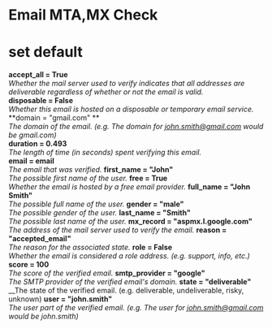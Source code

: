 # Email MTA,MX Check


# set default
**accept_all = True**   
_Whether the mail server used to verify indicates that all addresses are deliverable regardless of whether or not the email is valid._  
**disposable = False**    
_Whether this email is hosted on a disposable or temporary email service._  
**domain = "gmail.com" **  
_The domain of the email. (e.g. The domain for john.smith@gmail.com would be gmail.com)_  
**duration = 0.493**  
_The length of time (in seconds) spent verifying this email._  
**email = email**  
_The email that was verified._
**first_name = "John"**  
_The possible first name of the user._
**free = True**  
_Whether the email is hosted by a free email provider._
**full_name = "John Smith"**  
_The possible full name of the user._
**gender = "male"**  
_The possible gender of the user._
**last_name = "Smith"**  
_The possible last name of the user._
**mx_record = "aspmx.l.google.com"**  
_The address of the mail server used to verify the email._
**reason = "accepted_email"**  
_The reason for the associated state._
**role = False**  
_Whether the email is considered a role address. (e.g. support, info, etc.)_
**score = 100**  
_The score of the verified email._
**smtp_provider = "google"**  
_The SMTP provider of the verified email's domain._
**state = "deliverable"**  
__The state of the verified email. (e.g. deliverable, undeliverable, risky, unknown)
**user = "john.smith"**  
_The user part of the verified email. (e.g. The user for john.smith@gmail.com would be john.smith)_
